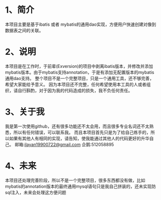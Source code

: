 # 1、简介
本项目主要是基于ibatis 或者 mybatis的通用dao实现，方便用户快速创建对像到数据表之间的关联。
# 2、说明
本项目是在工作时，于前辈(Exversion)的项目中剥离ibatis版本，并修改并添加mybatis版本。由于mybatis支持annotation，于是有添加无配置版本的mybatis通用dao支持。
整个项目不是一个完整项目，只是一个通用工具，还不够完善，希望大家能给予意义。
因为本项目还不完整，任何希望使用本工具的人或者组织，请自行斟酌，对于因为我的代码造成的损失，我不负任何责任。
# 3、关于我
我是第一次使用github，还有很多功能还不太会用，而且很多专业名词还不太熟悉，所以有任何错误，可以联系我。
而且本项目首先只是为了给自己练手的，所以如果有其他人有相同的实现，请告知，使我能通过其他人的代码更好的升华自己。
邮箱:ilayan19900722@gmail.com
企鹅:512058895

# 4、未来
本项目还处理完善阶段，所以不是一个完整项目，很多东西都没有做，比如mybatis的annotation版本的最终通用mysql语句只是我自己拼装的，还未实现防sql注入，未来会处理这方便问题
